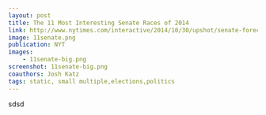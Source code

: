 ```yaml
---
layout: post
title: The 11 Most Interesting Senate Races of 2014
link: http://www.nytimes.com/interactive/2014/10/30/upshot/senate-forecast-comparisons.html
image: 11senate.png
publication: NYT
images:
    - 11senate-big.png
screenshot: 11senate-big.png
coauthors: Josh Katz
tags: static, small multiple,elections,politics
---
```


sdsd
